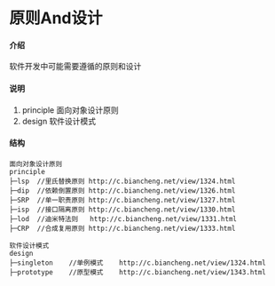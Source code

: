 # 原则And设计

#### 介绍
软件开发中可能需要遵循的原则和设计

#### 说明
 1. principle 面向对象设计原则
 2. design 软件设计模式 
 
#### 结构
````
面向对象设计原则
principle
├─lsp  //里氏替换原则 http://c.biancheng.net/view/1324.html
├─dip  //依赖倒置原则 http://c.biancheng.net/view/1326.html
├─SRP  //单一职责原则 http://c.biancheng.net/view/1327.html
├─isp  //接口隔离原则 http://c.biancheng.net/view/1330.html
├─lod  //迪米特法则   http://c.biancheng.net/view/1331.html
├─CRP  //合成复用原则 http://c.biancheng.net/view/1333.html

软件设计模式
design
├─singleton    //单例模式    http://c.biancheng.net/view/1324.html
├─prototype    //原型模式    http://c.biancheng.net/view/1343.html
````